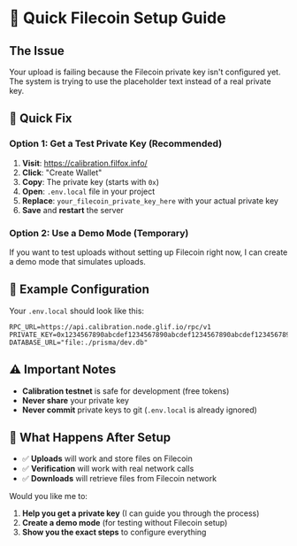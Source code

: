 # 🚀 Quick Filecoin Setup Guide

## The Issue
Your upload is failing because the Filecoin private key isn't configured yet. The system is trying to use the placeholder text instead of a real private key.

## 🔧 Quick Fix

### Option 1: Get a Test Private Key (Recommended)
1. **Visit**: https://calibration.filfox.info/
2. **Click**: "Create Wallet" 
3. **Copy**: The private key (starts with `0x`)
4. **Open**: `.env.local` file in your project
5. **Replace**: `your_filecoin_private_key_here` with your actual private key
6. **Save** and **restart** the server

### Option 2: Use a Demo Mode (Temporary)
If you want to test uploads without setting up Filecoin right now, I can create a demo mode that simulates uploads.

## 📝 Example Configuration
Your `.env.local` should look like this:
```
RPC_URL=https://api.calibration.node.glif.io/rpc/v1
PRIVATE_KEY=0x1234567890abcdef1234567890abcdef1234567890abcdef1234567890abcdef
DATABASE_URL="file:./prisma/dev.db"
```

## ⚠️ Important Notes
- **Calibration testnet** is safe for development (free tokens)
- **Never share** your private key
- **Never commit** private keys to git (`.env.local` is already ignored)

## 🎯 What Happens After Setup
- ✅ **Uploads** will work and store files on Filecoin
- ✅ **Verification** will work with real network calls
- ✅ **Downloads** will retrieve files from Filecoin network

Would you like me to:
1. **Help you get a private key** (I can guide you through the process)
2. **Create a demo mode** (for testing without Filecoin setup)
3. **Show you the exact steps** to configure everything
